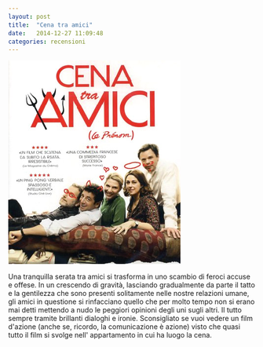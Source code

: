 ```yaml
---
layout: post
title:  "Cena tra amici"
date:   2014-12-27 11:09:48
categories: recensioni
---
```




<img src = "/assets/Cena tra amici.jpg" class = "textwrap">
<p>
Una tranquilla serata tra amici si trasforma in uno scambio di feroci accuse e offese. In un crescendo di gravità, lasciando gradualmente da parte il tatto e la gentilezza che sono presenti solitamente nelle nostre relazioni umane, gli amici in questione si rinfacciano quello che per molto tempo non si erano mai detti mettendo a nudo le peggiori opinioni degli uni sugli altri. Il tutto sempre tramite brillanti dialoghi e ironie.
Sconsigliato se vuoi vedere un film d'azione (anche se, ricordo, la comunicazione è azione) visto che quasi tutto il film si svolge nell' appartamento in cui ha luogo la cena.
</p>